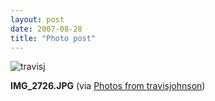 ```yaml
---
layout: post
date: 2007-08-28
title: "Photo post"
---
```

![travisj](/images/a56022dbc965c6c98954c32c2cc6204fcac4e1f39e777d4b133f79dfc6018299.jpg)

<b>IMG_2726.JPG</b> (via <a href="http://www.flickr.com/photos/travisjohnson/1253981861/">Photos from travisjohnson</a>)